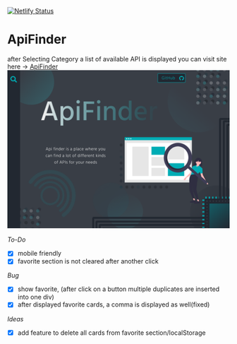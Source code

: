 [![Netlify Status](https://api.netlify.com/api/v1/badges/1b38fe89-14ff-426f-818c-ca5c9128bed4/deploy-status)](https://app.netlify.com/sites/lucid-easley-92e3d4/deploys)

# ApiFinder

after Selecting Category a list of available API is displayed
you can visit site here -> [ApiFinder](https://lucid-easley-92e3d4.netlify.app/)
![concept for main page](/concept_mainPage.png)

_To-Do_

- [x] mobile friendly
- [x] favorite section is not cleared after another click

_Bug_

- [x] show favorite, (after click on a button multiple duplicates are inserted into one div)
- [x] after displayed favorite cards, a comma is displayed as well(fixed)

_Ideas_

- [x] add feature to delete all cards from favorite section/localStorage
